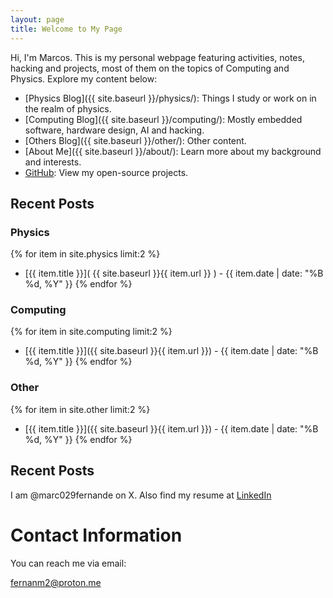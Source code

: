 ```yaml
---
layout: page
title: Welcome to My Page
---
```


Hi, I'm Marcos. This is my personal webpage featuring activities, notes, hacking and projects, most of them on the topics of Computing and Physics. Explore my content below:

- [Physics Blog]({{ site.baseurl }}/physics/): Things I study or work on in the realm of physics.
- [Computing Blog]({{ site.baseurl }}/computing/): Mostly embedded software, hardware design, AI and hacking.
- [Others Blog]({{ site.baseurl }}/other/): Other content.
- [About Me]({{ site.baseurl }}/about/): Learn more about my background and interests.
- [GitHub](https://github.com/marc029github): View my open-source projects.

## Recent Posts

### Physics
{% for item in site.physics limit:2 %}
- [{{ item.title }}]( {{ site.baseurl }}{{ item.url }}  ) - {{ item.date | date: "%B %d, %Y" }}
{% endfor %}

### Computing
{% for item in site.computing limit:2 %}
- [{{ item.title }}]({{ site.baseurl }}{{ item.url }}) - {{ item.date | date: "%B %d, %Y" }}
{% endfor %}

### Other
{% for item in site.other limit:2 %}
- [{{ item.title }}]({{ site.baseurl }}{{ item.url }}) - {{ item.date | date: "%B %d, %Y" }}
{% endfor %}

## Recent Posts
I am @marc029fernande on X. Also find my resume at [LinkedIn](https://www.linkedin.com/in/marcosfernandez0307)

# Contact Information

You can reach me via email:

[fernanm2@proton.me](mailto:fernanm2@proton.me)
